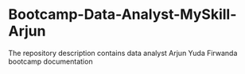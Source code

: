 # Bootcamp-Data-Analyst-MySkill-Arjun
The repository description contains data analyst Arjun Yuda Firwanda bootcamp documentation
